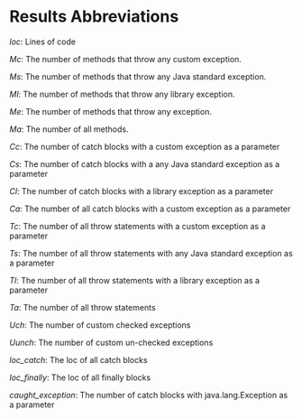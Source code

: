 # Results Abbreviations

*loc*: Lines of code

*Mc*: The number of methods that throw any custom exception.

*Ms*: The number of methods that throw any Java standard exception.

*Ml*: The number of methods that throw any library exception.

*Me*: The number of methods that throw any exception.

*Ma*: The number of all methods.

*Cc*: The number of catch blocks with a custom exception as a parameter

*Cs*: The number of catch blocks with a any Java standard exception as a parameter

*Cl*: The number of catch blocks with a library exception as a parameter

*Ca*: The number of all catch blocks with a custom exception as a parameter

*Tc*: The number of all throw statements with a custom exception as a parameter

*Ts*: The number of all throw statements with any Java standard exception as a parameter

*Tl*: The number of all throw statements with a library exception as a parameter

*Ta*: The number of all throw statements

*Uch*: The number of custom checked exceptions

*Uunch*: The number of custom un-checked exceptions

*loc_catch*: The loc of all catch blocks

*loc_finally*: The loc of all finally blocks

*caught_exception*: The number of catch blocks with java.lang.Exception as a parameter
